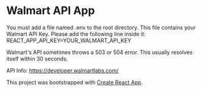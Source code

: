 # Walmart API App

You must add a file named .env to the root directory. This file contains your Walmart API Key. Please add the following line inside it: REACT_APP_API_KEY=YOUR_WALMART_API_KEY

Walmart's API sometimes throws a 503 or 504 error. This usually resolves itself within 30 seconds.

API Info: https://developer.walmartlabs.com/

This project was bootstrapped with [Create React App](https://github.com/facebookincubator/create-react-app).
